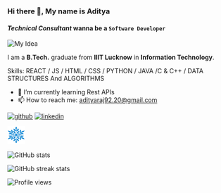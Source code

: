### Hi there 👋, My name is Aditya
#### *Technical Consultant* wanna be a **```Software Developer```**
![My Idea](https://user-images.githubusercontent.com/48626792/129196230-646aaf7b-e9b9-4b98-b83e-245d170a08db.gif)


I am a **B.Tech.** graduate from **IIIT Lucknow** in **Information Technology**.

Skills: REACT / JS / HTML / CSS / PYTHON / JAVA /C & C++ / DATA STRUCTURES And ALGORITHMS

- 🌱 I’m currently learning Rest APIs 
- 📫 How to reach me: adityaraj92.20@gmail.com 


[<img src='https://cdn.jsdelivr.net/npm/simple-icons@3.0.1/icons/github.svg' alt='github' height='40'>](https://github.com/aditya11raj)  [<img src='https://cdn.jsdelivr.net/npm/simple-icons@3.0.1/icons/linkedin.svg' alt='linkedin' height='40'>](https://www.linkedin.com/in/adityaraj11/)  

<a href='https://archiveprogram.github.com/'><img src='https://raw.githubusercontent.com/acervenky/animated-github-badges/master/assets/acbadge.gif' width='40' height='40'></a> 

![GitHub stats](https://github-readme-stats.vercel.app/api?username=aditya11raj&show_icons=true)  

![GitHub streak stats](https://github-readme-streak-stats.herokuapp.com/?user=aditya11raj)  

![Profile views](https://gpvc.arturio.dev/aditya11raj)  
